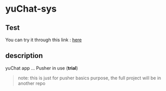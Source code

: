# yuChat-sys
## Test
You can try it through this link : [here](https://yuchat-sys.herokuapp.com/)
## description
yuChat app ... Pusher in use (__trial__)
> note: this is just for pusher basics purpose, the full project will be in another repo
